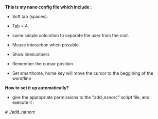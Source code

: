 **This is my nano config file which include :**


*  Soft tab (spaces).

*  Tab = 4.

*  some simple coloration to separate the user from the root.

*  Mouse interaction when possible.

*  Show linenumbers

*  Remember the cursor position

*  Set smarthome, home key will move the cursor to the beggining of the word/line

**How to set it up automatically?**

* give the appropriate permissions to the "add_nanorc" script file, and execute it : 

\# ./add_nanorc
